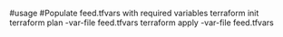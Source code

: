#usage
#Populate feed.tfvars with required variables
terraform init
terraform plan -var-file feed.tfvars
terraform apply -var-file feed.tfvars